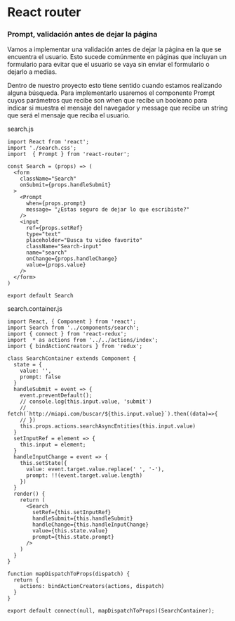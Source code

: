 # React router

### Prompt, validación antes de dejar la página

Vamos a implementar una validación antes de dejar la página en la que se encuentra el usuario. Esto sucede comúnmente en páginas que incluyan un formulario para evitar que el usuario se vaya sin enviar el formulario o dejarlo a medias.

Dentro de nuestro proyecto esto tiene sentido cuando estamos realizando alguna búsqueda. Para implementarlo usaremos el componente Prompt cuyos parámetros que recibe son when que recibe un booleano para indicar si muestra el mensaje del navegador y message que recibe un string que será el mensaje que reciba el usuario.

search.js
```
import React from 'react';
import './search.css';
import  { Prompt } from 'react-router';

const Search = (props) => (
  <form
    className="Search"
    onSubmit={props.handleSubmit}
  >
    <Prompt
      when={props.prompt}
      message= "¿Estas seguro de dejar lo que escribiste?"
    />
    <input
      ref={props.setRef}
      type="text"
      placeholder="Busca tu video favorito"
      className="Search-input"
      name="search"
      onChange={props.handleChange}
      value={props.value}
    />
  </form>
)

export default Search
```

search.container.js
```
import React, { Component } from 'react';
import Search from '../components/search';
import { connect } from 'react-redux';
import  * as actions from '../../actions/index';
import { bindActionCreators } from 'redux';

class SearchContainer extends Component {
  state = {
    value: '',
    prompt: false
  }
  handleSubmit = event => {
    event.preventDefault();
    // console.log(this.input.value, 'submit')
    // fetch(`http://miapi.com/buscar/${this.input.value}`).then((data)=>{
    // })
    this.props.actions.searchAsyncEntities(this.input.value)
  }
  setInputRef = element => {
    this.input = element;
  }
  handleInputChange = event => {
    this.setState({
      value: event.target.value.replace(' ', '-'),
      prompt: !!(event.target.value.length)
    })
  }
  render() {
    return (
      <Search
        setRef={this.setInputRef}
        handleSubmit={this.handleSubmit}
        handleChange={this.handleInputChange}
        value={this.state.value}
        prompt={this.state.prompt}
      />
    )
  }
}

function mapDispatchToProps(dispatch) {
  return {
    actions: bindActionCreators(actions, dispatch)
  }
}

export default connect(null, mapDispatchToProps)(SearchContainer);

```